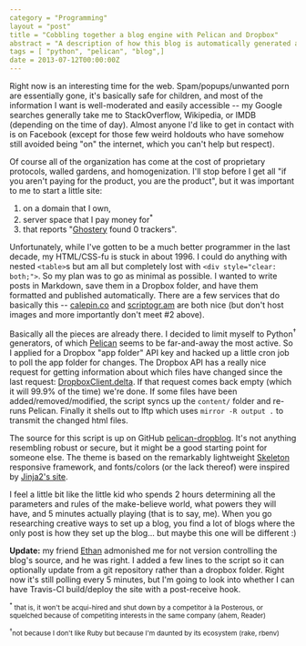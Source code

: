 ```yaml
---
category = "Programming"
layout = "post"
title = "Cobbling together a blog engine with Pelican and Dropbox"
abstract = "A description of how this blog is automatically generated and updated from plain text files in a Dropbox (or Git repository)."
tags = [ "python", "pelican", "blog",]
date = 2013-07-12T00:00:00Z
---
```



Right now is an interesting time for the web. Spam/popups/unwanted
porn are essentially gone, it's basically safe for children, and most
of the information I want is well-moderated and easily accessible --
my Google searches generally take me to StackOverflow, Wikipedia, or
IMDB (depending on the time of day). Almost anyone I'd like to get in
contact with is on Facebook (except for those few weird holdouts who
have somehow still avoided being "on" the internet, which you can't
help but respect).

Of course all of the organization has come at the cost of proprietary
protocols, walled gardens, and homogenization. I'll stop before I get
all "if you aren't paying for the product, you are the product", but
it was important to me to start a little site:

 1. on a domain that I own, 
 2. server space that I pay money for<sup>*</sup>
 3. that reports "[Ghostery](http://www.ghostery.com/) found 0 trackers".

Unfortunately, while I've gotten to be a much better programmer in the
last decade, my HTML/CSS-fu is stuck in about 1996. I could do
anything with nested `<table>`s but am all but completely lost with
`<div style="clear: both;">`. So my plan was to go as minimal as
possible. I wanted to write posts in Markdown, save them in a Dropbox
folder, and have them formatted and published automatically. There are
a few services that do basically this --
[calepin.co](http://calepin.co) and
[scriptogr.am](http://scriptogr.am) are both nice (but don't host
images and more importantly don't meet #2 above).

Basically all the pieces are already there. I decided to limit myself
to Python<sup>&dagger;</sup> generators, of which [Pelican][] seems to
be far-and-away the most active. So I applied for a Dropbox "app
folder" API key and hacked up a little cron job to poll the app folder
for changes. The Dropbox API has a really nice request for getting
information about which files have changed since the last request:
[DropboxClient.delta][]. If that request comes back empty (which it
will 99.9% of the time) we're done. If some files have been
added/removed/modified, the script syncs up the `content/` folder and
re-runs Pelican. Finally it shells out to lftp which uses `mirror -R
output .` to transmit the changed html files.

The source for this script is up on GitHub [pelican-dropblog][]. It's
not anything resembling robust or secure, but it might be a good
starting point for someone else. The theme is based on the remarkably
lightweight [Skeleton][skeleton] responsive framework, and
fonts/colors (or the lack thereof) were inspired by [Jinja2's
site][jinja].

I feel a little bit like the little kid who spends 2 hours determining
all the parameters and rules of the make-believe world, what powers
they will have, and 5 minutes actually playing (that is to say,
me). When you go researching creative ways to set up a blog, you find
a lot of blogs where the only post is how they set up the blog... but
maybe this one will be different :)

**Update:** my friend [Ethan](http://www.hydrous.net) admonished me
for not version controlling the blog's source, and he was right. I
added a few lines to the script so it can optionally update from a git
repository rather than a dropbox folder. Right now it's still polling
every 5 minutes, but I'm going to look into whether I can have
Travis-CI build/deploy the site with a post-receive hook.

<small> <sup>*</sup> that is, it won't be acqui-hired and shut down by
a competitor &agrave; la Posterous, or squelched because of
competiting interests in the same company (ahem, Reader)

<sup>&dagger;</sup>not because I don't like Ruby but because I'm
daunted by its ecosystem (rake, rbenv) </small>

[Pelican]: http://docs.getpelican.com/en/latest/
[pelican-dropblog]: https://github.com/kylewm/pelican-dropblog
[skeleton]: http://www.getskeleton.com/
[jinja]: http://jinja.pocoo.org/
[DropboxClient.delta]: https://www.dropbox.com/static/developers/dropbox-python-sdk-1.6-docs/index.html#dropbox.client.DropboxClient.delta
